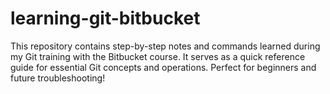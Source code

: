# learning-git-bitbucket
This repository contains step-by-step notes and commands learned during my Git training with the Bitbucket course. It serves as a quick reference guide for essential Git concepts and operations. Perfect for beginners and future troubleshooting!
